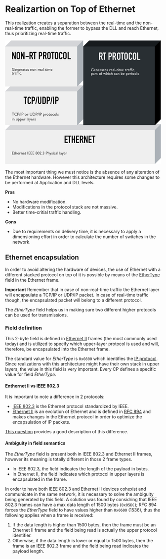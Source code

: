 # Realizartion on Top of Ethernet

This realization creates a separation between the real-time and the non-real-time traffic, enabling the former to bypass the DLL and reach Ethernet, thus prioritizing real-time traffic.

![Visualization of realization On Top of Ethernet](../assets/on-top-of-ethernet.png)

The most important thing we must notice is the absence of any alteration of the Ethernet hardware. However this architecture requires some changes to be performed at Application and DLL levels.

**Pros**

- No hardware modification.
- Modifications in the protocol stack are not massive.
- Better time-critial traffic handling.

**Cons**

- Due to requirements on delivery time, it is necessary to apply a dimensioning effort in order to calculate the number of switches in the network.

## Ethernet encapsulation
In order to avoid altering the hardware of devices, the use of Ethernet with a different stacked protocol on top of it is possible by means of the [EtherType](https://en.wikipedia.org/wiki/EtherType) field in the Ethernet frame.

**Important** Remember that in case of non-real-time traffic the Ethernet layer will encapsulate a TCP/IP or UDP/IP packet. In case of real-time traffic though, the encapsulated packet will belong to a different protocol.

The _EtherType_ field helps us in making sure two different higher protocols can be used for transmissions.

### Field definition
This 2-byte field is defined in [Ethernet II](https://en.wikipedia.org/wiki/Ethernet_frame#Ethernet_II) frames (the most commonly used today) and is utilized to specify which upper-layer protocol is used and will, therefore, be encapsulated into the Ethernet frame.

The standard value for _EtherType_ is `0x0800` which identifies the [IP protocol](https://en.wikipedia.org/wiki/Internet_Protocol). Since realizations with this architecture might have their own stack in upper layers, the value in this field is very important. Every CP defines a specific value for field _EtherType_.

#### Enthernet II vs IEEE 802.3
It is important to note a difference in 2 protocols:

- [IEEE 802.3](https://en.wikipedia.org/wiki/IEEE_802.3) is the Ethernet protocol standardized by IEEE.
- [Ethernet II](https://en.wikipedia.org/wiki/Ethernet_frame#Ethernet_II) is an evolution of Ethernet and is defined in [RFC 894](https://tools.ietf.org/html/rfc894) and makes changes in the Ethernet protocol in order to optimize the encapsulation of IP packets.

[This question](https://networkengineering.stackexchange.com/questions/5300/what-is-the-difference-between-ethernet-ii-and-802-3-ethernet) provides a good description of this difference.

#### Ambiguity in field semantics
The _EtherType_ field is present both in IEEE 802.3 and Ethernet II frames, however its meaning is totally different in those 2 frame types.

- In IEEE 802.3, the field indicates the length of the payload in bytes.
- In Ethernet II, the field indicates which protocol in upper layers is encapsulated in the frame.

In order to have both IEEE 802.3 and Ethernet II devices cohexist and communicate in the same network, it is necessary to solve the ambiguity being generated by this field. A solution was found by considring that IEEE 802.3 frames can have a max data length of 1500 bytes (`0x05DC`); RFC 894 forces the _EtherType_ field to have values higher than `0x0600` (1536), thus the following applies when a frame is received:

1. If the data length is higher than 1500 bytes, then the frame must be an Ethernet II frame and the field being read is actually the upper protocol identifier.
2. Otherwise, if the data length is lower or equal to 1500 bytes, then the frame is an IEEE 802.3 frame and the field being read indicates the payload length.